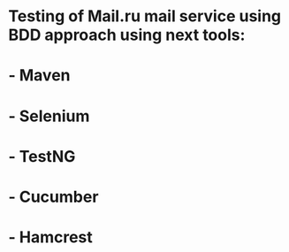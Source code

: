 # Testing of Mail.ru mail service using BDD approach using next tools:
# - Maven
# - Selenium
# - TestNG
# - Cucumber
# - Hamcrest
